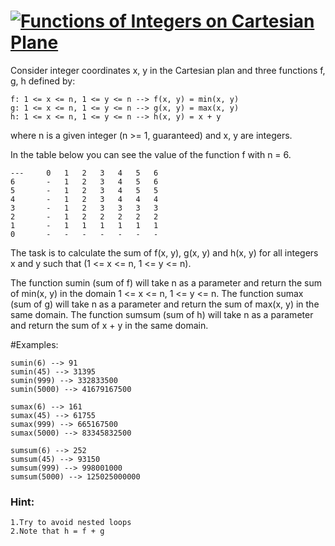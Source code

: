 # [![Functions of Integers on Cartesian Plane](https://www.codewars.com/kata/559e3224324a2b6e66000046)](https://www.codewars.com/kata/559e3224324a2b6e66000046)


Consider integer coordinates x, y in the Cartesian plan and three functions f, g, h defined by:

```
f: 1 <= x <= n, 1 <= y <= n --> f(x, y) = min(x, y)
g: 1 <= x <= n, 1 <= y <= n --> g(x, y) = max(x, y)
h: 1 <= x <= n, 1 <= y <= n --> h(x, y) = x + y
```

where n is a given integer (n >= 1, guaranteed) and x, y are integers.

In the table below you can see the value of the function f with n = 6.

```
--- 	0 	1 	2 	3 	4 	5 	6
6 	    - 	1 	2 	3 	4 	5 	6   
5 	    - 	1 	2 	3 	4 	5 	5
4 	    - 	1 	2 	3 	4 	4 	4
3 	    - 	1 	2 	3 	3 	3 	3
2 	    - 	1 	2 	2 	2 	2 	2
1 	    - 	1 	1 	1 	1 	1 	1
0 	    - 	- 	- 	- 	- 	- 	-
```

The task is to calculate the sum of f(x, y), g(x, y) and h(x, y) for all integers x and y such that (1 <= x <= n, 1 <= y <= n).

The function sumin (sum of f) will take n as a parameter and return the sum of min(x, y) in the domain 1 <= x <= n, 1 <= y <= n. The function sumax (sum of g) will take n as a parameter and return the sum of max(x, y) in the same domain. The function sumsum (sum of h) will take n as a parameter and return the sum of x + y in the same domain.

#Examples:

```
sumin(6) --> 91
sumin(45) --> 31395
sumin(999) --> 332833500
sumin(5000) --> 41679167500

sumax(6) --> 161
sumax(45) --> 61755
sumax(999) --> 665167500
sumax(5000) --> 83345832500

sumsum(6) --> 252
sumsum(45) --> 93150
sumsum(999) --> 998001000
sumsum(5000) --> 125025000000
```

### Hint:
    1.Try to avoid nested loops
    2.Note that h = f + g

